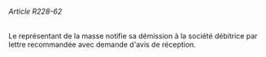 ###### Article R228-62

Le représentant de la masse notifie sa démission à la société débitrice par lettre recommandée avec demande d'avis de réception.


